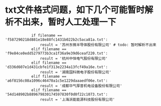 # txt文件格式问题，如下几个可能暂时解析不出来，暂时人工处理一下
                if filename == 'f587290218d881e18e88fc1431b022b2c5aca81a.txt':
                    result = '苏州东微半导体股份有限公司' # todo: 暂时解析不出来
                elif filename == 'f9e84ce0edd5279773b3ca1f36a9e39d6ceaf220.txt':
                    result = '杭州中恒电气股份有限公司'
                elif filename == 'd336d607e1d431cbfe1f313e2234a13fcf49a16e.txt':
                    result = '湖南国科微电子股份有限公司'
                elif filename == 'a6f8156c08a1096c46470a1c5e1229daaaedf06e.txt':
                    result = '成都华气厚普机电设备股份有限公司'
                elif filename == '54d148902b889679830174597830f0d0f22c1073.txt':
                    result = '上海派能能源科技股份有限公司'
